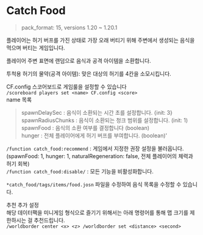 # Catch Food
> pack_format: 15, versions 1.20 ~ 1.20.1

플레이어는 허기 버프를 가진 상태로 가장 오래 버티기 위해 주변에서 생성되는 음식을 먹으며 버티는 게임입니다.

플레이어 주변 표면에 랜덤으로 음식과 공격 아이템을 소환합니다.

투척용 허기의 물약(공격 아이템): 맞은 대상의 허기를 4칸을 소모시킵니다.

CF.config 스코어보드로 게임룰을 설정할 수 있습니다  
`/scoreboard players set <name> CF.config <score>`  
name 목록  
> spawnDelaySec       : 음식이 소환되는 시간 초를 설정합니다. {init: 3}  
> spawnRadiusChunks   : 음식이 소환되는 청크 범위를 설정합니다. (init: 1)  
> spawnFood           : 음식의 소환 여부를 결정합니다 (boolean)  
> hunger              : 전체 플레이어에게 허기 버프를 부여합니다. (boolean)'  

`/function catch_food:recommend`  : 게임에서 지정한 권장 설정을 불러옵니다.  
(spawnFood: 1, hunger: 1, naturalRegeneration: false, 전체 플레이어의 체력과 허기 회복)  
`/function catch_food:disable/`    : 모든 기능을 비활성화합니다.

`*catch_food/tags/items/food.josn` 파일을 수정하여 음식 목록을 수정할 수 있습니다.

추천 추가 설정  
    해당 데이터팩을 미니게임 형식으로 즐기기 위해서는 아래 명령어를 통해 맵 크기를 제한하시는 걸 추천드립니다.  
`/worldborder center <x> <z>
/worldborder set <distance> <second>`
